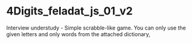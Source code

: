 4Digits_feladat_js_01_v2
========================
Interview understudy - Simple scrabble-like game.
You can only use the given letters and only words from the attached dictionary, 
